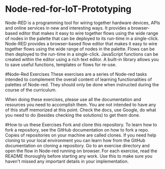 # Node-red-for-IoT-Prototyping

Node-RED is a programming tool for wiring together hardware devices, APIs and online services in new and interesting ways. It provides a browser-based editor that makes it easy to wire together flows using the wide range of nodes in the palette that can be deployed to its run-time in a single-click. Node-RED provides a browser-based flow editor that makes it easy to wire together flows using the wide range of nodes in the palette. Flows can be then deployed to the run-time in a single-click. JavaScript functions can be created within the editor using a rich text editor. A built-in library allows you to save useful functions, templates or flows for re-use.

#Node-Red Exercises
These exercises are a series of Node-red tasks intended to complement the overall content of learning functionalities of palettes of Node-red. They should only be done when instructed during the course of the curriculum.

When doing these exercises, please use all the documentation and resources you need to accomplish them. You are not intended to have any of this stuff memorized at this point. Check the docs, use Google, do what you need to do (besides checking the solutions) to get them done.

#How to us these Exercises
Fork and clone this repository. To learn how to fork a repository, see the GitHub documentation on how to fork a repo.
Copies of repositories on your machine are called clones. If you need help cloning to your local environment you can learn how from the GitHub documentation on cloning a repository.
Go to an exercise directory and open the flow in Node-red running on browser. 
For each exercise, read the README thoroughly before starting any work.
Use this to make sure you haven't missed any important details in your implementation.


